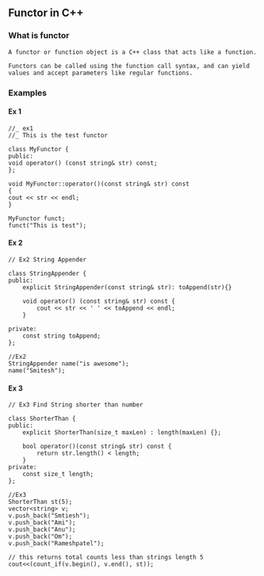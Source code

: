 ## Functor in C++

### What is functor

    A functor or function object is a C++ class that acts like a function.

    Functors can be called using the function call syntax, and can yield values and accept parameters like regular functions.

### Examples

#### Ex 1

```
//_ ex1
//_ This is the test functor

class MyFunctor {
public:
void operator() (const string& str) const;
};

void MyFunctor::operator()(const string& str) const
{
cout << str << endl;
}

MyFunctor funct;
funct("This is test");
```

#### Ex 2

```
// Ex2 String Appender

class StringAppender {
public:
    explicit StringAppender(const string& str): toAppend(str){}

    void operator() (const string& str) const {
        cout << str << ' ' << toAppend << endl;
    }

private:
    const string toAppend;
};

//Ex2
StringAppender name("is awesome");
name("Smitesh");

```

#### Ex 3

```
// Ex3 Find String shorter than number

class ShorterThan {
public:
    explicit ShorterThan(size_t maxLen) : length(maxLen) {};

    bool operator()(const string& str) const {
        return str.length() < length;
    }
private:
    const size_t length;
};

//Ex3
ShorterThan st(5);
vector<string> v;
v.push_back("Smtiesh");
v.push_back("Ami");
v.push_back("Anu");
v.push_back("Om");
v.push_back("Rameshpatel");

// this returns total counts less than strings length 5
cout<<(count_if(v.begin(), v.end(), st));

```
